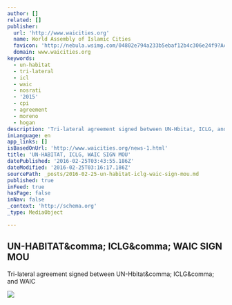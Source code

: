 ```yaml
---
author: []
related: []
publisher:
  url: 'http://www.waicities.org'
  name: World Assembly of Islamic Cities
  favicon: 'http://nebula.wsimg.com/04802e794a233b5ebaf12b4c306e24f9?AccessKeyId=C102B16D47E3BB0EF2BB&disposition=0&alloworigin=1'
  domain: www.waicities.org
keywords:
  - un-habitat
  - tri-lateral
  - icl
  - waic
  - nosrati
  - '2015'
  - cpi
  - agreement
  - moreno
  - hogan
description: 'Tri-lateral agreement signed between UN-Hbitat, ICLG, and WAIC'
inLanguage: en
app_links: []
isBasedOnUrl: 'http://www.waicities.org/news-1.html'
title: 'UN-HABITAT, ICLG, WAIC SIGN MOU'
datePublished: '2016-02-25T03:43:55.186Z'
dateModified: '2016-02-25T03:16:17.186Z'
sourcePath: _posts/2016-02-25-un-habitat-iclg-waic-sign-mou.md
published: true
inFeed: true
hasPage: false
inNav: false
_context: 'http://schema.org'
_type: MediaObject

---
```

<article style=""><h1>UN-HABITAT&amp;comma; ICLG&amp;comma; WAIC SIGN MOU</h1><p>Tri-lateral agreement signed between UN-Hbitat&amp;comma; ICLG&amp;comma; and WAIC</p><img src="http://nebula.wsimg.com/bbf00f1fcd77a16c7d52b9369ecde98e?AccessKeyId=C102B16D47E3BB0EF2BB&amp;disposition=0&amp;alloworigin=1" /></article>